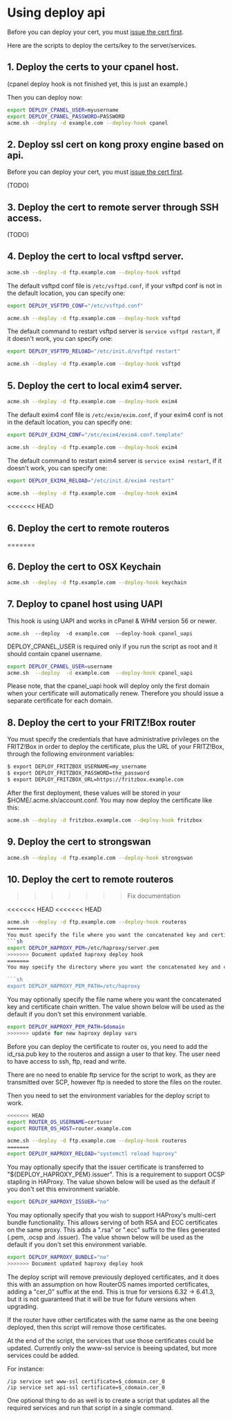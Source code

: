 # Using deploy api

Before you can deploy your cert, you must [issue the cert first](https://github.com/Neilpang/acme.sh/wiki/How-to-issue-a-cert).

Here are the scripts to deploy the certs/key to the server/services.

## 1. Deploy the certs to your cpanel host.

(cpanel deploy hook is not finished yet, this is just an example.)



Then you can deploy now:

```sh
export DEPLOY_CPANEL_USER=myusername
export DEPLOY_CPANEL_PASSWORD=PASSWORD
acme.sh --deploy -d example.com --deploy-hook cpanel
```

## 2. Deploy ssl cert on kong proxy engine based on api.

Before you can deploy your cert, you must [issue the cert first](https://github.com/Neilpang/acme.sh/wiki/How-to-issue-a-cert).

(TODO)

## 3. Deploy the cert to remote server through SSH access.

(TODO)

## 4. Deploy the cert to local vsftpd server.

```sh
acme.sh --deploy -d ftp.example.com --deploy-hook vsftpd
```

The default vsftpd conf file is `/etc/vsftpd.conf`,  if your vsftpd conf is not in the default location, you can specify one:

```sh
export DEPLOY_VSFTPD_CONF="/etc/vsftpd.conf"

acme.sh --deploy -d ftp.example.com --deploy-hook vsftpd
```

The default command to restart vsftpd server is `service vsftpd restart`, if it doesn't work, you can specify one:

```sh
export DEPLOY_VSFTPD_RELOAD="/etc/init.d/vsftpd restart"

acme.sh --deploy -d ftp.example.com --deploy-hook vsftpd
```

## 5. Deploy the cert to local exim4 server.

```sh
acme.sh --deploy -d ftp.example.com --deploy-hook exim4
```

The default exim4 conf file is `/etc/exim/exim.conf`,  if your exim4 conf is not in the default location, you can specify one:

```sh
export DEPLOY_EXIM4_CONF="/etc/exim4/exim4.conf.template"

acme.sh --deploy -d ftp.example.com --deploy-hook exim4
```

The default command to restart exim4 server is `service exim4 restart`, if it doesn't work, you can specify one:

```sh
export DEPLOY_EXIM4_RELOAD="/etc/init.d/exim4 restart"

acme.sh --deploy -d ftp.example.com --deploy-hook exim4
```

<<<<<<< HEAD
## 6. Deploy the cert to remote routeros
=======
## 6. Deploy the cert to OSX Keychain

```sh
acme.sh --deploy -d ftp.example.com --deploy-hook keychain
```

## 7. Deploy to cpanel host using UAPI

This hook is using UAPI and works in cPanel & WHM version 56 or newer.
```
acme.sh  --deploy  -d example.com  --deploy-hook cpanel_uapi
```
DEPLOY_CPANEL_USER is required only if you run the script as root and it should contain cpanel username.
```sh
export DEPLOY_CPANEL_USER=username
acme.sh  --deploy  -d example.com  --deploy-hook cpanel_uapi
```
Please note, that the cpanel_uapi hook will deploy only the first domain when your certificate will automatically renew. Therefore you should issue a separate certificate for each domain. 

## 8. Deploy the cert to your FRITZ!Box router

You must specify the credentials that have administrative privileges on the FRITZ!Box in order to deploy the certificate, plus the URL of your FRITZ!Box, through the following environment variables:
```sh
$ export DEPLOY_FRITZBOX_USERNAME=my_username
$ export DEPLOY_FRITZBOX_PASSWORD=the_password
$ export DEPLOY_FRITZBOX_URL=https://fritzbox.example.com
```

After the first deployment, these values will be stored in your $HOME/.acme.sh/account.conf. You may now deploy the certificate like this:

```sh
acme.sh --deploy -d fritzbox.example.com --deploy-hook fritzbox
```

## 9. Deploy the cert to strongswan

```sh
acme.sh --deploy -d ftp.example.com --deploy-hook strongswan
```

## 10. Deploy the cert to remote routeros
>>>>>>> Fix documentation

<<<<<<< HEAD
<<<<<<< HEAD
```sh
acme.sh --deploy -d ftp.example.com --deploy-hook routeros
=======
You must specify the file where you want the concatenated key and certificate chain written.
```sh
export DEPLOY_HAPROXY_PEM=/etc/haproxy/server.pem
>>>>>>> Document updated haproxy deploy hook
=======
You may specify the directory where you want the concatenated key and certificate chain written. The value shown below will be used as the default if you don't set this environment variable.

```sh
export DEPLOY_HAPROXY_PEM_PATH=/etc/haproxy
```

You may optionally specify the file name where you want the concatenated key and certificate chain written. The value shown below will be used as the default if you don't set this environment variable.

```sh
export DEPLOY_HAPROXY_PEM_PATH=$domain
>>>>>>> update for new haproxy deploy vars
```

Before you can deploy the certificate to router os, you need to add the id_rsa.pub key to the routeros and assign a user to that key.
The user need to have access to ssh, ftp, read and write.

There are no need to enable ftp service for the script to work, as they are transmitted over SCP, however ftp is needed to store the files on the router.

Then you need to set the environment variables for the deploy script to work.
```sh
<<<<<<< HEAD
export ROUTER_OS_USERNAME=certuser
export ROUTER_OS_HOST=router.example.com

acme.sh --deploy -d ftp.example.com --deploy-hook routeros
=======
export DEPLOY_HAPROXY_RELOAD="systemctl reload haproxy"
```

You may optionally specify that the issuer certificate is transferred to "${DEPLOY_HAPROXY_PEM}.issuer". This is a requirement to support OCSP stapling in HAProxy. The value shown below will be used as the default if you don't set this environment variable.

```sh
export DEPLOY_HAPROXY_ISSUER="no"
```

You may optionally specify that you wish to support HAProxy's multi-cert bundle functionality.  This allows serving of both RSA and ECC certificates on the same proxy. This adds a ".rsa" or ".ecc" suffix to the files generated (.pem, .ocsp and .issuer). The value shown below will be used as the default if you don't set this environment variable.

```sh
export DEPLOY_HAPROXY_BUNDLE="no"
>>>>>>> Document updated haproxy deploy hook
```

The deploy script will remove previously deployed certificates, and it does this with an assumption on how RouterOS names imported certificates, adding a "cer_0" suffix at the end. This is true for versions 6.32 -> 6.41.3, but it is not guaranteed that it will be true for future versions when upgrading.

If the router have other certificates with the same name as the one beeing deployed, then this script will remove those certificates.

At the end of the script, the services that use those certificates could be updated. Currently only the www-ssl service is beeing updated, but more services could be added.

For instance:
```
/ip service set www-ssl certificate=$_cdomain.cer_0
/ip service set api-ssl certificate=$_cdomain.cer_0
```

One optional thing to do as well is to create a script that updates all the required services and run that script in a single command.
